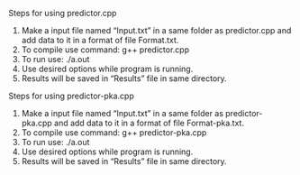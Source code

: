 ﻿Steps for using predictor.cpp
1. Make a input file named “Input.txt” in a same folder as predictor.cpp and add data to it in a format of file Format.txt.
2. To compile use command: g++ predictor.cpp
3. To run use: ./a.out
4. Use desired options while program is running.
5. Results will be saved in “Results” file in same directory.


Steps for using predictor-pka.cpp
1. Make a input file named “Input.txt” in a same folder as predictor-pka.cpp and add data to it in a format of file Format-pka.txt.
2. To compile use command: g++ predictor-pka.cpp
3. To run use: ./a.out
4. Use desired options while program is running.
5. Results will be saved in “Results” file in same directory.